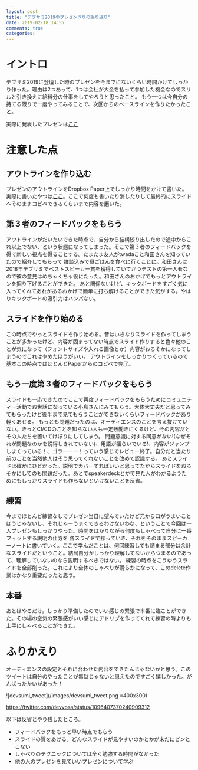 ```yaml
---
layout: post
title: "デブサミ2019のプレゼン作りの振り返り"
date: 2019-02-18 14:55
comments: true
categories:
---
```


# イントロ

デブサミ2019に登壇した時のプレゼンを今までにないくらい時間かけてしっかり作った。理由は2つあって、1つは会社が大金を払って参加した機会なのでスリルと引き換えに給料分の仕事をしてやろうと思ったこと。
もう一つは今自分の持てる限りで一度やってみることで、次回からのベースラインを作りたかったこと。

実際に発表したプレゼンは[ここ](https://speakerdeck.com/kimh/cdwoshi-idao-siteshu-duan-shang-falsesohutoueakai-fa-wosiyou)

# 注意した点

## アウトラインを作り込む

プレゼンのアウトラインをDropbox Paper上でしっかり時間をかけて書いた。実際に書いたやつは[ここ](https://paper.dropbox.com/doc/CICD--AWkkEr_C_ZPOCcZagtyXC4MfAg-3m4SlWyduju1psbEqFoHX)。ここで何度も書いたり消したりして最終的にスライドへそのままコピペできるくらいまで内容を磨いた。

## 第３者のフィードバックをもらう

アウトラインがだいたいできた時点で、自分から結構絞り出したので途中からこれ以上でない、という状態になってしまった。そこで第３者のフィードバックを得て新しい視点を得ることする。たまたま友人がtwadaこと和田さんを知っていたので紹介してもらって
雑談込みで昼ごはんを食べに行くことに。和田さんは2018年デブサミでベストスピーカー賞を獲得していてかつテストの第一人者なので彼の意見はめちゃくちゃ役にたった。和田さんのおかげでもっとアウトラインを掘り下げることができた。
あと関係ないけど、キックボードをすごく気に入ってくれてあれがあるおかげで簡単に打ち解けることができた気がする。やはりキックボードの吸引力はハンパない。

## スライドを作り始める

この時点でやっとスライドを作り始める。昔はいきなりスライドを作ってしまうことが多かったけど、内容が固まってない時点でスライド作りすると色々他のことが気になって（フォントサイズや入れる画像とか）内容がおろそかになってしまうのでこれはやめたほうがいい。
アウトラインをしっかりつくっているので基本この時点ではほとんどPaperからのコピペで完了。

## もう一度第３者のフィードバックをもらう

スライドも一応できたのでここで再度フィードバックをもらうためにコミュニティー活動でお世話になっている小島さんにみてもらう。大体大丈夫だと思ってみてもらったけど後半まで見てもらうことができないくらいフィードバックがあり軽くあせる。
もっとも問題だったのは、オーディエンスのことを考え抜けていない。きっとCI/CDのことを知らない人も一定数聞きにくるけど、今の内容だとその人たちを置いてけぼりにしてしまう。
問題意識に対する同意がない!(なぜそれが問題なのかを説得しきれていない)、用語が揺らいでいる!、内容がジャンプしまくっている！、ゴラーーー！っていう感じでレビュー終了。自分だと当たり前のことを当然他人はそう思ってくれないことを改めて認識する。
あとスライドは確かにひどかった。説明でカバーすればいいと思ってたからスライドをおろそかにしてのも問題だった。あとでspeakerdeckとかで見た人がわかるようためにもしっかりスライドも作らないといけないことを反省。

## 練習

今までほとんど練習なしでプレゼン当日に望んでいたけど元から口がうまいことほうじゃないし、それじゃーうまくできるわけないわな、ということで今回は一人プレゼンもしっかりやった。時間をはかりながら何度もしゃべって自分に一番フィットする説明の仕方を
各スライドで探っていき、それをそのままスピーカーノートに書いていく。ここで学んだことは、何回練習しても詰まる部分は余計なスライドだということ。結局自分がしっかり理解してないからつまるのであって、理解していないのなら説明するべきではない。
練習の時点をこうゆうスライドを全部削った。これにより全体のしゃべりが滑らかになって、このdelete作業はかなり重要だったと思う。

## 本番

あとはやるだけ。しっかり準備したのでいい感じの緊張で本番に臨ことができた。その場の空気の緊張感がいい感じにアドリブを作ってくれて練習の時よりも上手にしゃべることができた。

# ふりかえり

オーディエンスの設定とそれに合わせた内容をできたんじゃないかと思う。このツイートは自分のやったことが無駄じゃないと思えたのですごく嬉しかった。がんばったかいがあった！

![devsumi_tweet](/images/devsumi_tweet.png =400x300)

https://twitter.com/devvosa/status/1096407370240909312


以下は反省とやり残したところ。

- フィードバックをもっと早い時点でもらう
- スライドの質をあげる。どんなスライドが見やすいのかとかが未だにピンとこない
- しゃべりのテクニックについては全く勉強する時間がなかった
- 他の人のプレゼンを見ていいプレゼンについて学ぶ
